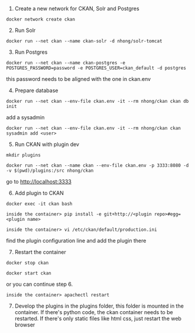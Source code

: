 
1. Create a new network for CKAN, Solr and Postgres

 ```docker network create ckan```

2. Run Solr

 ```docker run --net ckan --name ckan-solr -d nhong/solr-tomcat```

3. Run Postgres

 ```docker run --net ckan --name ckan-postgres -e POSTGRES_PASSWORD=password -e POSTGRES_USER=ckan_default -d postgres ```
 
 this password needs to be aligned with the one in ckan.env
 
4. Prepare database

 ```docker run --net ckan --env-file ckan.env -it --rm nhong/ckan ckan db init```
 
 add a sysadmin

 ```docker run --net ckan --env-file ckan.env -it --rm nhong/ckan ckan sysadmin add <user>```

5. Run CKAN with plugin dev
 
 ```mkdir plugins```

 ```docker run --net ckan --name ckan --env-file ckan.env -p 3333:8080 -d -v $(pwd)/plugins:/src nhong/ckan```
 
 go to <http://localhost:3333>

6. Add plugin to CKAN
 
 ```docker exec -it ckan bash```

 ```inside the container> pip install -e git+http://<plugin repo>#egg=<plugin name>```
 
 ```inside the container> vi /etc/ckan/default/production.ini```
 
 find the plugin configuration line and add the plugin there

7. Restart the container
 
 ```docker stop ckan ```

 ```docker start ckan```
 
 or you can continue step 6.
 
 ```inside the container> apachectl restart```

7. Develop the plugins in the plugins folder, this folder is mounted in the container. If there's python code, the ckan container needs to be restarted. If there's only static files like html css, just restart the web browser
